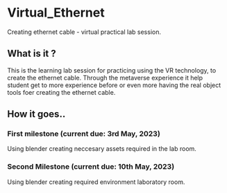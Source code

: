 # Virtual_Ethernet
Creating ethernet cable - virtual practical lab session.

## What is it ?
This is the learning lab session for practicing using the VR technology, to create the ethernet cable.
Through the metaverse experience it help student get to more experience before or even more having the real object tools foer creating the ethernet cable.

## How it goes..
### First milestone (current due: 3rd May, 2023)
Using blender creating neccesary assets required in the lab room.
### Second Milestone (current due: 10th May, 2023)
Using blender creating  required environment laboratory room.
